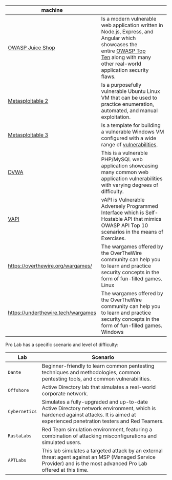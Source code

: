 

  

| machine                                                                                                                              |                                                                                                                                                                                                                                |
| ------------------------------------------------------------------------------------------------------------------------------------ | ------------------------------------------------------------------------------------------------------------------------------------------------------------------------------------------------------------------------------ |
| [OWASP Juice Shop](https://owasp.org/www-project-juice-shop/)                                                                        | Is a modern vulnerable web application written in Node.js, Express, and Angular which showcases the entire [OWASP Top Ten](https://owasp.org/www-project-top-ten) along with many other real-world application security flaws. |
| [Metasploitable 2](https://docs.rapid7.com/metasploit/metasploitable-2-exploitability-guide/)                                        | Is a purposefully vulnerable Ubuntu Linux VM that can be used to practice enumeration, automated, and manual exploitation.                                                                                                     |
| [Metasploitable 3](https://github.com/rapid7/metasploitable3)                                                                        | Is a template for building a vulnerable Windows VM configured with a wide range of [vulnerabilities](https://github.com/rapid7/metasploitable3/wiki/Vulnerabilities).                                                          |
| [DVWA](https://github.com/digininja/DVWA)                                                                                            | This is a vulnerable PHP/MySQL web application showcasing many common web application vulnerabilities with varying degrees of difficulty.                                                                                      |
| [VAPI](https://www.postman.com/postman/workspace/owasp-api-security-top-10/collection/10499635-b9c71557-d441-42ab-9836-9adf828cf1fc) | vAPI is Vulnerable Adversely Programmed Interface which is Self-Hostable API that mimics OWASP API Top 10 scenarios in the means of Exercises.                                                                                 |
| https://overthewire.org/wargames/                                                                                                    | The wargames offered by the OverTheWire community can help you to learn and practice security concepts in the form of fun-filled games. Linux                                                                                  |
| https://underthewire.tech/wargames                                                                                                   | The wargames offered by the OverTheWire community can help you to learn and practice security concepts in the form of fun-filled games. Windows                                                                                |

Pro Lab has a specific scenario and level of difficulty:

| Lab           | Scenario                                                                                                                                                                           |
| ------------- | ---------------------------------------------------------------------------------------------------------------------------------------------------------------------------------- |
| `Dante`       | Beginner-friendly to learn common pentesting techniques and methodologies, common pentesting tools, and common vulnerabilities.                                                    |
| `Offshore`    | Active Directory lab that simulates a real-world corporate network.                                                                                                                |
| `Cybernetics` | Simulates a fully-upgraded and up-to-date Active Directory network environment, which is hardened against attacks. It is aimed at experienced penetration testers and Red Teamers. |
| `RastaLabs`   | Red Team simulation environment, featuring a combination of attacking misconfigurations and simulated users.                                                                       |
| `APTLabs`     | This lab simulates a targeted attack by an external threat agent against an MSP (Managed Service Provider) and is the most advanced Pro Lab offered at this time.                  |
